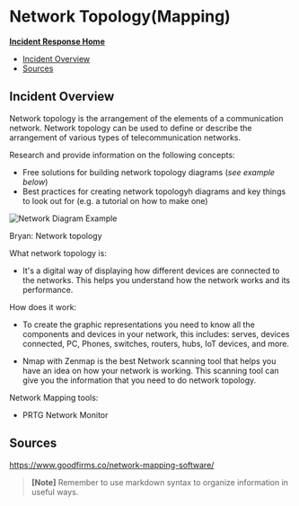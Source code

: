 # Network Topology(Mapping)

[**Incident Response Home**](../README.md)
- [Incident Overview](#Incident-Overview)
- [Sources](#Sources)

## Incident Overview

Network topology is the arrangement of the elements of a communication network. Network topology can be used to define or describe the arrangement of various types of telecommunication networks.   

Research and provide information on the following concepts:  

- Free solutions for building network topology diagrams (*see example below*)
- Best practices for creating network topologyh diagrams and key things to look out for (e.g. a tutorial on how to make one)

![Network Diagram Example](https://i.gyazo.com/7e25605997e1c333a5feca6b3aefe165.png)

Bryan: Network topology

What network topology is:

- It's a digital way of displaying how different devices are connected to the networks. This helps you understand how the network works and its performance.

How does it work:

- To create the graphic representations you need to know all the components and devices in your network, this includes: serves, devices connected, PC, Phones, switches, routers, hubs, IoT devices, and more.

- Nmap with Zenmap is the best Network scanning tool that helps you have an idea on how your network is working. This scanning tool can give you the information that you need to do network topology.

Network Mapping tools:

-  PRTG Network Monitor

## Sources

https://www.goodfirms.co/network-mapping-software/

>**[Note]** Remember to use markdown syntax to organize information in useful ways.
